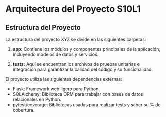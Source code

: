# Arquitectura del Proyecto S10L1

## Estructura del Proyecto

La estructura del proyecto XYZ se divide en las siguientes carpetas:

1. **app:** Contiene los módulos y componentes principales de la aplicación, incluyendo modelos de datos y servicios.
   
2. **tests:** Aquí se encuentran los archivos de pruebas unitarias e integración para garantizar la calidad del código y su funcionalidad.


El proyecto utiliza las siguientes dependencias externas:

- Flask: Framework web ligero para Python.
- SQLAlchemy: Biblioteca ORM para trabajar con bases de datos relacionales en Python.
- pytest/coverage: Bibliotecas usadas para realizar tests y saber su % de cobertura.